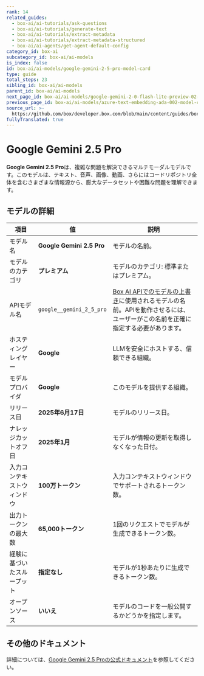 ```yaml
---
rank: 14
related_guides:
  - box-ai/ai-tutorials/ask-questions
  - box-ai/ai-tutorials/generate-text
  - box-ai/ai-tutorials/extract-metadata
  - box-ai/ai-tutorials/extract-metadata-structured
  - box-ai/ai-agents/get-agent-default-config
category_id: box-ai
subcategory_id: box-ai/ai-models
is_index: false
id: box-ai/ai-models/google-gemini-2-5-pro-model-card
type: guide
total_steps: 23
sibling_id: box-ai/ai-models
parent_id: box-ai/ai-models
next_page_id: box-ai/ai-models/google-gemini-2-0-flash-lite-preview-02-05
previous_page_id: box-ai/ai-models/azure-text-embedding-ada-002-model-card
source_url: >-
  https://github.com/box/developer.box.com/blob/main/content/guides/box-ai/ai-models/google-gemini-2-5-pro-model-card.md
fullyTranslated: true
---
```

# Google Gemini 2.5 Pro

**Google Gemini 2.5 Pro**は、複雑な問題を解決できるマルチモーダルモデルです。このモデルは、テキスト、音声、画像、動画、さらにはコードリポジトリ全体を含むさまざまな情報源から、膨大なデータセットや困難な問題を理解できます。

## モデルの詳細

| 項目            | 値                         | 説明                                                                                 |
| ------------- | ------------------------- | ---------------------------------------------------------------------------------- |
| モデル名          | **Google Gemini 2.5 Pro** | モデルの名前。                                                                            |
| モデルのカテゴリ      | **プレミアム**                 | モデルのカテゴリ: 標準またはプレミアム。                                                              |
| APIモデル名       | `google__gemini_2_5_pro`  | [Box AI APIでのモデルの上書き][overrides]に使用されるモデルの名前。APIを動作させるには、ユーザーがこの名前を正確に指定する必要があります。 |
| ホスティングレイヤー    | **Google**                | LLMを安全にホストする、信頼できる組織。                                                              |
| モデルプロバイダ      | **Google**                | このモデルを提供する組織。                                                                      |
| リリース日         | **2025年6月17日**            | モデルのリリース日。                                                                         |
| ナレッジカットオフ日    | **2025年1月**               | モデルが情報の更新を取得しなくなった日付。                                                              |
| 入力コンテキストウィンドウ | **100万トークン**              | 入力コンテキストウィンドウでサポートされるトークン数。                                                        |
| 出力トークンの最大数    | **65,000トークン**            | 1回のリクエストでモデルが生成できるトークン数。                                                           |
| 経験に基づいたスループット | **指定なし**                  | モデルが1秒あたりに生成できるトークン数。                                                              |
| オープンソース       | **いいえ**                   | モデルのコードを一般公開するかどうかを指定します。                                                          |

## その他のドキュメント

詳細については、[Google Gemini 2.5 Proの公式ドキュメント][vertex-ai-gemini-2-5-pro]を参照してください。

[vertex-ai-gemini-2-5-pro]: https://cloud.google.com/vertex-ai/generative-ai/docs/models/gemini/2-5-pro

[overrides]: g://box-ai/ai-agents/ai-agent-overrides
